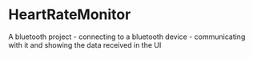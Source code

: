 # HeartRateMonitor
A bluetooth project - connecting to a bluetooth device - communicating with it and showing the data received in the UI
